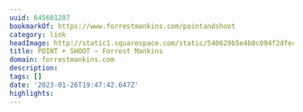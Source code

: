 ```yaml
---
uuid: 645601287
bookmarkOf: https://www.forrestmankins.com/pointandshoot
category: link
headImage: http://static1.squarespace.com/static/540629b5e4b0c094f2dfeca5/t/61d773d5088c8b497c9cd1fa/1641509854051/9744-12-Edit.jpg?format=1500w
title: POINT + SHOOT — Forrest Mankins
domain: forrestmankins.com
description:
tags: []
date: '2023-01-26T19:47:42.647Z'
highlights:
---
```



